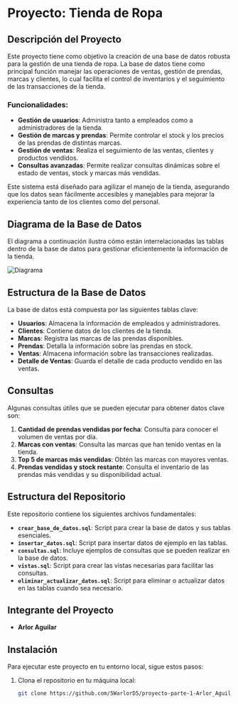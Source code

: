# Proyecto: Tienda de Ropa

## Descripción del Proyecto

Este proyecto tiene como objetivo la creación de una base de datos robusta para la gestión de una tienda de ropa. La base de datos tiene como principal función manejar las operaciones de ventas, gestión de prendas, marcas y clientes, lo cual facilita el control de inventarios y el seguimiento de las transacciones de la tienda.

### Funcionalidades:

- **Gestión de usuarios**: Administra tanto a empleados como a administradores de la tienda.
- **Gestión de marcas y prendas**: Permite controlar el stock y los precios de las prendas de distintas marcas.
- **Gestión de ventas**: Realiza el seguimiento de las ventas, clientes y productos vendidos.
- **Consultas avanzadas**: Permite realizar consultas dinámicas sobre el estado de ventas, stock y marcas más vendidas.

Este sistema está diseñado para agilizar el manejo de la tienda, asegurando que los datos sean fácilmente accesibles y manejables para mejorar la experiencia tanto de los clientes como del personal.

## Diagrama de la Base de Datos

El diagrama a continuación ilustra cómo están interrelacionadas las tablas dentro de la base de datos para gestionar eficientemente la información de la tienda.

![Diagrama](./proyecto-parte-1-Arlor_Aguilar/assets/diagrama.png "Diagrama de la base de datos")

## Estructura de la Base de Datos

La base de datos está compuesta por las siguientes tablas clave:

- **Usuarios**: Almacena la información de empleados y administradores.
- **Clientes**: Contiene datos de los clientes de la tienda.
- **Marcas**: Registra las marcas de las prendas disponibles.
- **Prendas**: Detalla la información sobre las prendas en stock.
- **Ventas**: Almacena información sobre las transacciones realizadas.
- **Detalle de Ventas**: Guarda el detalle de cada producto vendido en las ventas.

## Consultas

Algunas consultas útiles que se pueden ejecutar para obtener datos clave son:

1. **Cantidad de prendas vendidas por fecha**: Consulta para conocer el volumen de ventas por día.
2. **Marcas con ventas**: Consulta las marcas que han tenido ventas en la tienda.
3. **Top 5 de marcas más vendidas**: Obtén las marcas con mayores ventas.
4. **Prendas vendidas y stock restante**: Consulta el inventario de las prendas más vendidas y su disponibilidad actual.

## Estructura del Repositorio

Este repositorio contiene los siguientes archivos fundamentales:

- **`crear_base_de_datos.sql`**: Script para crear la base de datos y sus tablas esenciales.
- **`insertar_datos.sql`**: Script para insertar datos de ejemplo en las tablas.
- **`consultas.sql`**: Incluye ejemplos de consultas que se pueden realizar en la base de datos.
- **`vistas.sql`**: Script para crear las vistas necesarias para facilitar las consultas.
- **`eliminar_actualizar_datos.sql`**: Script para eliminar o actualizar datos en las tablas cuando sea necesario.

## Integrante del Proyecto

- **Arlor Aguilar**

## Instalación

Para ejecutar este proyecto en tu entorno local, sigue estos pasos:

1. Clona el repositorio en tu máquina local:
   ```bash
   git clone https://github.com/5WarlorD5/proyecto-parte-1-Arlor_Aguilar.git
